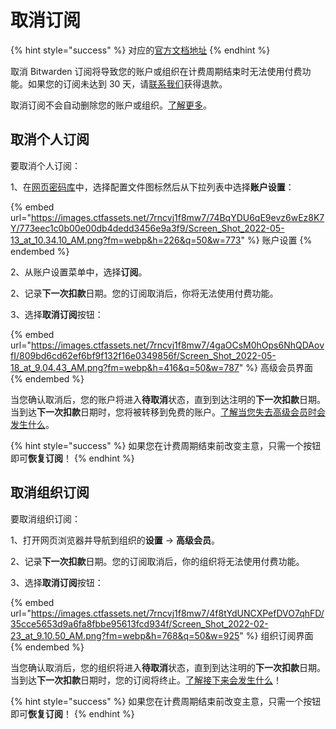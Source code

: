 # 取消订阅

{% hint style="success" %}
对应的[官方文档地址](https://bitwarden.com/help/cancel-a-subscription/)
{% endhint %}

取消 Bitwarden 订阅将导致您的账户或组织在计费周期结束时无法使用付费功能。如果您的订阅未达到 30 天，请[联系我们](https://bitwarden.com/contact/)获得退款。

取消订阅不会自动删除您的账户或组织。[了解更多](delete-an-account-or-organization.md)。

## 取消个人订阅 <a href="#cancel-a-personal-subscription" id="cancel-a-personal-subscription"></a>

要取消个人订阅：

1、在[网页密码库](https://vault.bitwarden.com/)中，选择配置文件图标然后从下拉列表中选择**账户设置**：

{% embed url="https://images.ctfassets.net/7rncvj1f8mw7/74BqYDU6qE9evz6wEz8K7Y/773eec1c0b00e00db4dedd3456e9a3f9/Screen_Shot_2022-05-13_at_10.34.10_AM.png?fm=webp&h=226&q=50&w=773" %}
账户设置
{% endembed %}

2、从账户设置菜单中，选择**订阅**。

2、记录**下一次扣款**日期。您的订阅取消后，你将无法使用付费功能。

3、选择**取消订阅**按钮：

{% embed url="https://images.ctfassets.net/7rncvj1f8mw7/4gaOCsM0hOps6NhQDAovfI/809bd6cd62ef6bf9f132f16e0349856f/Screen_Shot_2022-05-18_at_9.04.43_AM.png?fm=webp&h=416&q=50&w=787" %}
高级会员界面
{% endembed %}

当您确认取消后，您的账户将进入**待取消**状态，直到到达注明的**下一次扣款**日期。当到达**下一次扣款**日期时，您将被转移到免费的账户。[了解当您失去高级会员时会发生什么](password-manager/premium-renewal.md)。

{% hint style="success" %}
如果您在计费周期结束前改变主意，只需一个按钮即可**恢复订阅**！
{% endhint %}

## 取消组织订阅 <a href="#cancel-an-organization-subscription" id="cancel-an-organization-subscription"></a>

要取消组织订阅：

1、打开网页浏览器并导航到组织的**设置** → **高级会员**。

2、记录**下一次扣款**日期。您的订阅取消后，你的组织将无法使用付费功能。

3、选择**取消订阅**按钮：

{% embed url="https://images.ctfassets.net/7rncvj1f8mw7/4f8tYdUNCXPefDVO7qhFD/35cce5653d9a6fa8fbbe95613fcd934f/Screen_Shot_2022-02-23_at_9.10.50_AM.png?fm=webp&h=768&q=50&w=925" %}
组织订阅界面
{% endembed %}

当您确认取消后，您的组织将进入**待取消**状态，直到到达注明的**下一次扣款**日期。当到达**下一次扣款**日期时，您的订阅将终止。[了解接下来会发生什么](organization-renewal.md)！

{% hint style="success" %}
如果您在计费周期结束前改变主意，只需一个按钮即可**恢复订阅**！
{% endhint %}
